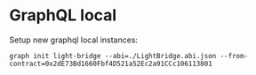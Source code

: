 # GraphQL local
Setup new graphql local instances: 

`graph init light-bridge --abi=./LightBridge.abi.json --from-contract=0x2dE73Bd1660Fbf4D521a52Ec2a91CCc106113801`